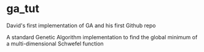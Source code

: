 # ga_tut
David's first implementation of GA and his first Github repo

A standard Genetic Algorithm implementation to find the global minimum of a multi-dimensional Schwefel function
